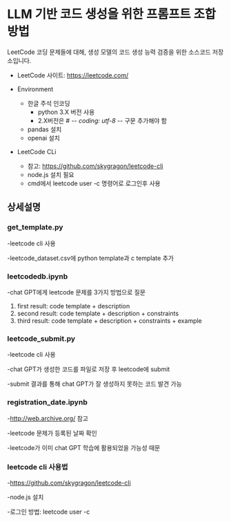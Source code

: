 # LLM 기반 코드 생성을 위한 프롬프트 조합 방법
LeetCode 코딩 문제들에 대해, 생성 모델의 코드 생성 능력 검증을 위한 소스코드 저장소입니다.
- LeetCode 사이트: https://leetcode.com/

- Environment
  - 한글 주석 인코딩
    - python 3.X 버전 사용
    - 2.X버전은 # -*- coding: utf-8 -*- 구문 추가해야 함
  - pandas 설치
  - openai 설치

- LeetCode CLi
  - 참고: https://github.com/skygragon/leetcode-cli
  - node.js 설치 필요
  - cmd에서 leetcode user -c 명령어로 로그인후 사용


## 상세설명

### get_template.py
-leetcode cli 사용

-leetcode_dataset.csv에 python template과 c template 추가


### leetcodedb.ipynb
-chat GPT에게 leetcode 문제를 3가지 방법으로 질문
1. first result: code template + description 
2. second result: code template + description + constraints
3. third result:  code template + description + constraints + example


### leetcode_submit.py
-leetcode cli 사용

-chat GPT가 생성한 코드를 파일로 저장 후 leetcode에 submit

-submit 결과를 통해 chat GPT가 잘 생성하지 못하는 코드 발견 가능


### registration_date.ipynb
-http://web.archive.org/ 참고

-leetcode 문제가 등록된 날짜 확인

-leetcode가 이미 chat GPT 학습에 활용되었을 가능성 때문


### leetcode cli 사용법
-https://github.com/skygragon/leetcode-cli

-node.js 설치

-로그인 방법: leetcode user -c
